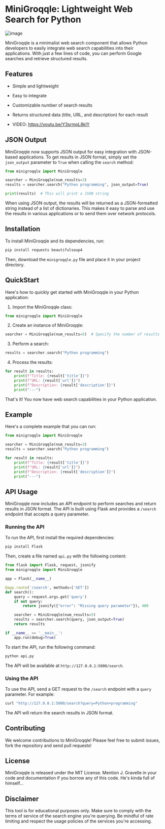 # MiniGroqqle: Lightweight Web Search for Python
![image](https://github.com/user-attachments/assets/6f4ba625-7d9e-4383-b354-3c3c17b970e9)


MiniGroqqle is a minimalist web search component that allows Python developers to easily integrate web search capabilities into their applications. With just a few lines of code, you can perform Google searches and retrieve structured results.

## Features

- Simple and lightweight
- Easy to integrate
- Customizable number of search results
- Returns structured data (title, URL, and description) for each result

- VIDEO:  https://youtu.be/Y3srmpL8klY

## JSON Output

MiniGroqqle now supports JSON output for easy integration with JSON-based applications. To get results in JSON format, simply set the `json_output` parameter to `True` when calling the `search` method:

```python
from minigroqqle import MiniGroqqle

searcher = MiniGroqqle(num_results=3)
results = searcher.search("Python programming", json_output=True)

print(results)  # This will print a JSON string
```

When using JSON output, the results will be returned as a JSON-formatted string instead of a list of dictionaries. This makes it easy to parse and use the results in various applications or to send them over network protocols.

## Installation

To install MiniGroqqle and its dependencies, run:

```bash
pip install requests beautifulsoup4
```

Then, download the `minigroqqle.py` file and place it in your project directory.

## QuickStart

Here's how to quickly get started with MiniGroqqle in your Python application:

1. Import the MiniGroqqle class:

```python
from minigroqqle import MiniGroqqle
```

2. Create an instance of MiniGroqqle:

```python
searcher = MiniGroqqle(num_results=5)  # Specify the number of results you want
```

3. Perform a search:

```python
results = searcher.search("Python programming")
```

4. Process the results:

```python
for result in results:
    print(f"Title: {result['title']}")
    print(f"URL: {result['url']}")
    print(f"Description: {result['description']}")
    print("---")
```

That's it! You now have web search capabilities in your Python application.

## Example

Here's a complete example that you can run:

```python
from minigroqqle import MiniGroqqle

searcher = MiniGroqqle(num_results=3)
results = searcher.search("Python programming")

for result in results:
    print(f"Title: {result['title']}")
    print(f"URL: {result['url']}")
    print(f"Description: {result['description']}")
    print("---")
```

## API Usage

MiniGroqqle now includes an API endpoint to perform searches and return results in JSON format. The API is built using Flask and provides a `/search` endpoint that accepts a query parameter.

### Running the API

To run the API, first install the required dependencies:

```bash
pip install Flask
```

Then, create a file named `api.py` with the following content:

```python
from flask import Flask, request, jsonify
from minigroqqle import MiniGroqqle

app = Flask(__name__)

@app.route('/search', methods=['GET'])
def search():
    query = request.args.get('query')
    if not query:
        return jsonify({"error": "Missing query parameter"}), 400

    searcher = MiniGroqqle(num_results=5)
    results = searcher.search(query, json_output=True)
    return results

if __name__ == '__main__':
    app.run(debug=True)
```

To start the API, run the following command:

```bash
python api.py
```

The API will be available at `http://127.0.0.1:5000/search`.

### Using the API

To use the API, send a GET request to the `/search` endpoint with a `query` parameter. For example:

```bash
curl "http://127.0.0.1:5000/search?query=Python+programming"
```

The API will return the search results in JSON format.

## Contributing

We welcome contributions to MiniGroqqle! Please feel free to submit issues, fork the repository and send pull requests!

## License

MiniGroqqle is released under the MIT License. Mention J. Gravelle in your code and documentation if you borrow any of this code.  He's kinda full of himself...

## Disclaimer

This tool is for educational purposes only. Make sure to comply with the terms of service of the search engine you're querying. Be mindful of rate limiting and respect the usage policies of the services you're accessing.
